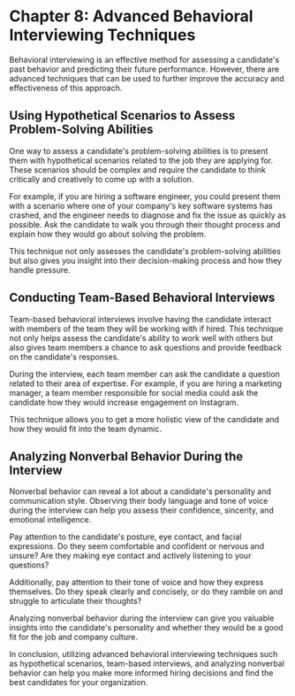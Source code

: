 Chapter 8: Advanced Behavioral Interviewing Techniques
======================================================

Behavioral interviewing is an effective method for assessing a candidate's past behavior and predicting their future performance. However, there are advanced techniques that can be used to further improve the accuracy and effectiveness of this approach.

Using Hypothetical Scenarios to Assess Problem-Solving Abilities
----------------------------------------------------------------

One way to assess a candidate's problem-solving abilities is to present them with hypothetical scenarios related to the job they are applying for. These scenarios should be complex and require the candidate to think critically and creatively to come up with a solution.

For example, if you are hiring a software engineer, you could present them with a scenario where one of your company's key software systems has crashed, and the engineer needs to diagnose and fix the issue as quickly as possible. Ask the candidate to walk you through their thought process and explain how they would go about solving the problem.

This technique not only assesses the candidate's problem-solving abilities but also gives you insight into their decision-making process and how they handle pressure.

Conducting Team-Based Behavioral Interviews
-------------------------------------------

Team-based behavioral interviews involve having the candidate interact with members of the team they will be working with if hired. This technique not only helps assess the candidate's ability to work well with others but also gives team members a chance to ask questions and provide feedback on the candidate's responses.

During the interview, each team member can ask the candidate a question related to their area of expertise. For example, if you are hiring a marketing manager, a team member responsible for social media could ask the candidate how they would increase engagement on Instagram.

This technique allows you to get a more holistic view of the candidate and how they would fit into the team dynamic.

Analyzing Nonverbal Behavior During the Interview
-------------------------------------------------

Nonverbal behavior can reveal a lot about a candidate's personality and communication style. Observing their body language and tone of voice during the interview can help you assess their confidence, sincerity, and emotional intelligence.

Pay attention to the candidate's posture, eye contact, and facial expressions. Do they seem comfortable and confident or nervous and unsure? Are they making eye contact and actively listening to your questions?

Additionally, pay attention to their tone of voice and how they express themselves. Do they speak clearly and concisely, or do they ramble on and struggle to articulate their thoughts?

Analyzing nonverbal behavior during the interview can give you valuable insights into the candidate's personality and whether they would be a good fit for the job and company culture.

In conclusion, utilizing advanced behavioral interviewing techniques such as hypothetical scenarios, team-based interviews, and analyzing nonverbal behavior can help you make more informed hiring decisions and find the best candidates for your organization.

